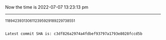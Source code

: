 Now the time is 2022-07-07 13:23:13 pm

---

<small>1189423931306112395929189229738551</small>

```txt

Latest commit SHA is: c3df826a2974a4fdbef93797a1793e8028fccd5b
```
